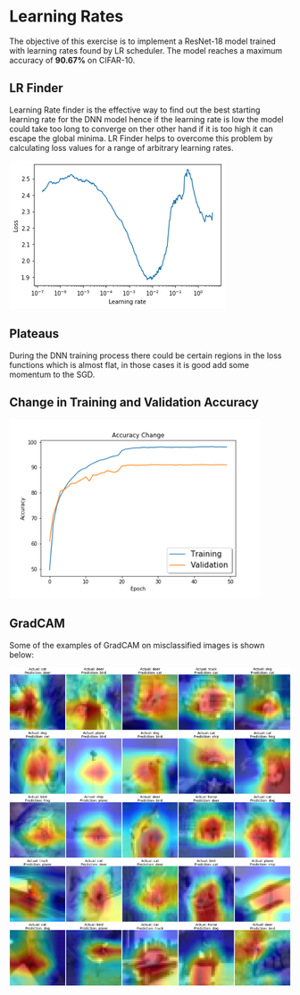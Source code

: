 # Learning Rates

The objective of this exercise is to implement a ResNet-18 model trained with learning rates found by LR scheduler. The model reaches a maximum accuracy of **90.67%** on CIFAR-10.

## LR Finder

Learning Rate finder is the effective way to find out the best starting learning rate for the DNN model hence if the learning rate is low the model could take too long to converge on ther other hand if it is too high it can escape the global minima. LR Finder helps to overcome this problem by calculating loss values for a range of arbitrary learning rates.

![lr_finder](images/lr_finder.png)

## Plateaus

During the DNN training process there could be certain regions in the loss functions which is almost flat, in those cases it is good add some momentum to the SGD.

## Change in Training and Validation Accuracy

<img src="images/accuracy_change.png" width="450px">

## GradCAM

Some of the examples of GradCAM on misclassified images is shown below:

![grad_cam](pred_gradcam.png)
